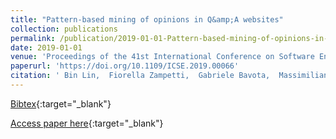 ```yaml
---
title: "Pattern-based mining of opinions in Q&amp;A websites"
collection: publications
permalink: /publication/2019-01-01-Pattern-based-mining-of-opinions-in-QA-websites
date: 2019-01-01
venue: 'Proceedings of the 41st International Conference on Software Engineering, ICSE 2019, Montreal, QC, Canada, May 25-31, 2019'
paperurl: 'https://doi.org/10.1109/ICSE.2019.00066'
citation: ' Bin Lin,  Fiorella Zampetti,  Gabriele Bavota,  Massimiliano Di Penta,  Michele Lanza, &quot;Pattern-based mining of opinions in Q&amp;amp;A websites.&quot; Proceedings of the 41st International Conference on Software Engineering, ICSE 2019, Montreal, QC, Canada, May 25-31, 2019, 2019.'
---
```

[Bibtex](https://dblp.org/rec/bib/conf/icse/0008ZBPL19){:target="_blank"}

[Access paper here](https://doi.org/10.1109/ICSE.2019.00066){:target="_blank"}
